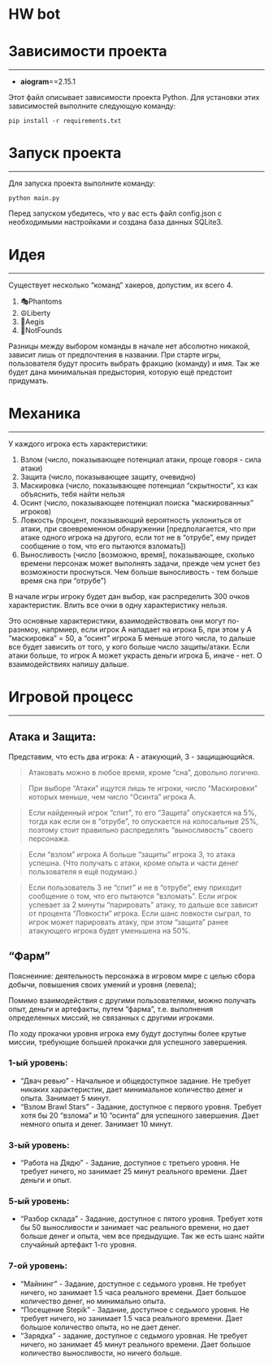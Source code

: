 # HW bot

# Зависимости проекта

---

- **aiogram**==2.15.1

Этот файл описывает зависимости проекта Python. Для установки этих зависимостей выполните следующую команду:
```
pip install -r requirements.txt
```

# Запуск проекта

---

Для запуска проекта выполните команду:

```
python main.py
```

Перед запуском убедитесь, что у вас есть файл config.json с необходимыми настройками и создана база данных SQLite3.

# Идея

---

Существует несколько “команд” хакеров, допустим, их всего 4.

1. 🎭Phantoms
2. ☮️Liberty
3. 💠Aegis
4. 🗿NotFounds

Разницы между выбором команды в начале нет абсолютно никакой, зависит лишь от предпочтения в названии. При старте игры, пользователя будут просить выбрать фракцию (команду) и имя. Так же будет дана минимальная предыстория, которую ещё предстоит придумать. 

# Механика

---

У каждого игрока есть характеристики:

1. Взлом (число, показывающее потенциал атаки, проще говоря - сила атаки)
2. Защита (число, показывающее защиту, очевидно)
3. Маскировка (число, показывающее потенциал “скрытности”, хз как объяснить, тебя найти нельзя
4. Осинт (число, показывающее потенциал поиска “маскированных” игроков)
5. Ловкость (процент, показывающий вероятность уклониться от атаки, при своевременном обнаружении [предполагается, что при атаке одного игрока на другого, если тот не в “отрубе”, ему придет сообщение о том, что его пытаются взломать])
6. Выносливость (число [возможно, время], показывающее, сколько времени персонаж может выполнять задачи, прежде чем уснет без возможности проснуться. Чем больше выносливость - тем больше время сна при “отрубе”) 

В начале игры игроку будет дан выбор, как распределить 300 очков характеристик. Влить все очки в одну характеристику нельзя. 

Это основные характеристики, взаимодействовать они могут по-разнмоу, напрмиер, если игрок А нападает на игрока Б, при этом у А “маскировка” = 50, а “осинт” игрока Б меньше этого числа, то дальше все будет зависить от того, у кого больше число защиты/атаки. Если атаки больше, то игрок А может украсть деньги игрока Б, иначе - нет. О взаимодействиях напишу дальше.

# Игровой процесс

---

## Атака и Защита:

Представим, что есть два игрока: А - атакующий, З - защищающийся.

> Атаковать можно в любое время, кроме “сна”, довольно логично.
> 

> При выборе “Атаки” ищутся лишь те игроки, число “Маскировки” которых меньше, чем число “Осинта” игрока A.
> 

> Если найденный игрок “спит”, то его “Защита” опускается на 5%, тогда как если он в “отрубе”, то опускается на колосальные 25%, поэтому стоит правильно распределять “выносливость” своего персонажа.
> 

> Если “взлом” игрока А больше “защиты” игрока З, то атака успешна. (Что получать с атаки, кроме опыта и части денег пользователя я ещё подумаю.)
> 

> Если пользователь З не “спит” и не в “отрубе”, ему приходит сообщение о том, что его пытаются “взломать”. Если игрок успевает за 2 минуты “парировать” атаку, то дальше все зависит от процента “Ловкости” игрока. Если шанс ловкости сыграл, то игрок может парировать атаку, при этом “защита” ранее атакующего игрока будет уменьшена на 50%.
> 

## “Фарм”

Пояснеиние: деятельность персонажа в игровом мире с целью сбора добычи, повышения своих умений и уровня (левела);

Помимо взаимодействия с другими пользователями, можно получать опыт, деньги и артефакты, путем “фармa”, т.е. выполнения определенных миссий, не связанных с другими игроками.

По ходу прокачки уровня игрока ему будут доступны более крутые миссии, требующие большей прокачки для успешного завершения. 

### 1-ый уровень:

- “Двач ревью” - Начальное и общедоступное задание. Не требует никаких характеристик, дает минимальное количество денег и опыта. Занимает 5 минут.
- “Взлом Brawl Stars” - Задание, доступное с первого уровня. Требует хотя бы 20 “взлома” и 10 “осинта” для успешного завершения. Дает немного опыта и денег. Занимает 10 минут.

### 3-ый уровень:

- “Работа на Дядю” - Задание, доступное с третьего уровня. Не требует ничего, но занимает 25 минут реального времени. Дает деньги и опыт.

### 5-ый уровень:

- “Разбор склада” - Задание, доступное с пятого уровня. Требует хотя бы 50 выносливости и занимает час реального времени, но дает больше денег и опыта, чем все предыдущие. Так же есть шанс найти случайный артефакт 1-го уровня.

### 7-ой уровень:

- “Майнинг” - Задание, доступное с седьмого уровня. Не требует ничего, но занимает 1.5 часа реального времени. Дает большое количество денег, но минимально опыта.
- “Посещение Stepik” - Задание, доступное с седьмого уровня. Не требует ничего, но занимает 1.5 часа реального времени. Дает большое количество опыта, но не дает денег.
- “Зарядка” - задание, доступное с седьмого уровная. Не требует ничего, но занимает 45 минут реального времени. Дает большое количество выносливости, но ничего больше.